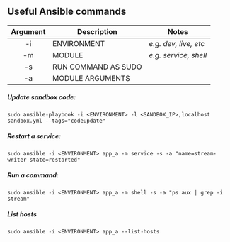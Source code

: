 ## Useful Ansible commands

Argument | Description | Notes
:--------: | ----------- | -----
-i | ENVIRONMENT | _e.g. dev, live, etc_
-m | MODULE | _e.g. service, shell_
-s | RUN COMMAND AS SUDO |
-a | MODULE ARGUMENTS |

##### Update sandbox code:
`sudo ansible-playbook -i <ENVIRONMENT> -l <SANDBOX_IP>,localhost sandbox.yml --tags="codeupdate"`

##### Restart a service:
`sudo ansible -i <ENVIRONMENT> app_a -m service -s -a "name=stream-writer state=restarted"`

##### Run a command:
`sudo ansible -i <ENVIRONMENT> app_a -m shell -s -a "ps aux | grep -i stream"`

##### List hosts
`sudo ansible -i <ENVIRONMENT> app_a --list-hosts`
  
